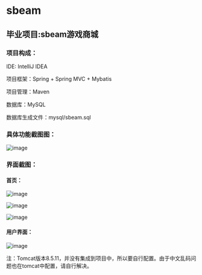 # sbeam
## 毕业项目:sbeam游戏商城
### 项目构成：
IDE: IntelliJ IDEA

项目框架：Spring + Spring MVC + Mybatis

项目管理：Maven

数据库：MySQL

数据库生成文件：mysql/sbeam.sql

### 具体功能截图图：

![image](https://github.com/LUMR/sbeam/blob/master/screenshot/Sbeam1.png)

### 界面截图：
#### 首页：

![image](https://github.com/LUMR/sbeam/blob/master/screenshot/index1.png)

![image](https://github.com/LUMR/sbeam/blob/master/screenshot/index0.png)

![image](https://github.com/LUMR/sbeam/blob/master/screenshot/index2.png)

#### 用户界面：

![image](https://github.com/LUMR/sbeam/blob/master/screenshot/userdetails.png)

注：Tomcat版本8.5.11，并没有集成到项目中，所以要自行配置。由于中文乱码问题也在tomcat中配置，请自行解决。
